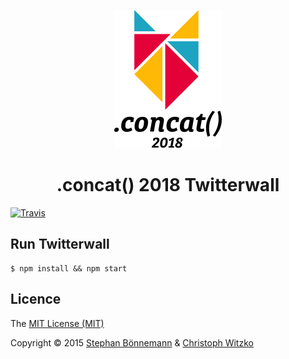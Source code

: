<p align="center">
  <img src="app/images/concat.svg" alt=".concat() Logo">
</p>
<h1 align="center">.concat() 2018 Twitterwall</h1>

[![Travis](https://img.shields.io/travis/conc-at/twitterwall.svg?style=flat)](https://travis-ci.org/conc-at/twitterwall)

## Run Twitterwall

    $ npm install && npm start

## Licence

The [MIT License (MIT)](http://opensource.org/licenses/MIT)

Copyright © 2015 [Stephan Bönnemann](https://twitter.com/boennemann) & [Christoph Witzko](https://twitter.com/christophwitzko)
